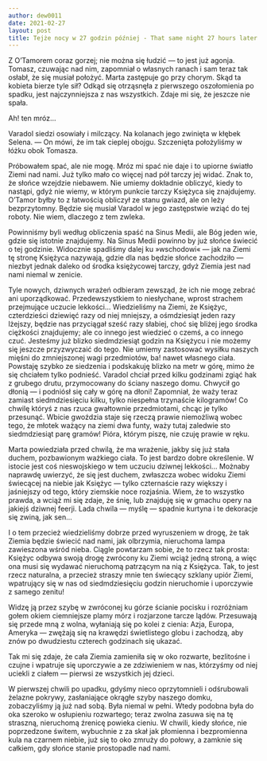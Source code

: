 ```yaml
---
author: dew0011
date: 2021-02-27
layout: post
title: Tejże nocy w 27 godzin później - That same night 27 hours later
---
```

<body>
    <div class="translate">
        <p>
            <span
                title="With O’Tamor even worse; you cannot delude yourself {it can't be denied} - this is already agony.">Z
                O’Tamorem coraz gorzej; nie można się łudzić — to jest już agonja. </span>
            <span
                title="Tomasz, keeping watch over him, forgot of his own wounds and only now is so weakened that he must lie down.">Tomasz,
                czuwając nad nim, zapomniał o własnych ranach i sam teraz tak osłabł, że się musiał położyć. </span>
            <span title="Marta replaces him by the invalid.">Marta zastępuje go przy chorym. </span>
            <span
                title="Where this woman gets so much strength? Since she shook herself off from the initial daze of the crash, she is the most active off us all.">Skąd
                ta kobieta bierze tyle sił? Odkąd się otrząsnęła z pierwszego oszołomienia po spadku, jest
                najczynniejsza z nas wszystkich. </span>
            <span title="It seems to me that she still has not slept.">Zdaje mi się, że jeszcze nie spała.</span>
        </p>
        <p>
            <span title="Ah! This frost...">Ah! ten mróz...</span>
        </p>
        <p>
            <span title="Varadol sits depressed and silent.">Varadol siedzi osowiały i milczący. </span>
            <span title="On his knees curled up in a ball is Selena. - He says that this warms them both.">Na kolanach
                jego zwinięta w kłębek Selena. — On mówi, że im tak cieplej obojgu. </span>
            <span title="We place the puppies in the bed next to Tomasz.">Szczenięta położyliśmy w łóżku obok Tomasza.
            </span>
        </p>
        <p>
            <span title="I tried to sleep but I couldn't.">Próbowałem spać, ale nie mogę. </span>
            <span title="The frost does not let me sleep nor this ghastly light from the Earth over us.">Mróz mi spać
                nie daje i to upiorne światło Ziemi nad nami. </span>
            <span title="There is only little more than half of her face to see.">Już tylko mało co więcej nad pół
                tarczy jej widać. </span>
            <span title="This is a sign that the sun will rise soon.">Znak to, że słońce wzejdzie niebawem. </span>
            <span
                title="We cannot exactly calculare when this will happen, as we don't know in which part of moon's surface we are located.">Nie
                umiemy dokładnie obliczyć, kiedy to nastąpi, gdyż nie wiemy, w którym punkcie tarczy Księżyca się
                znajdujemy. </span>
            <span
                title="O'Tamor would be able to calculate this with ease from the state of the stars but he lies unconcious.">O’Tamor
                byłby to z łatwością obliczył ze stanu gwiazd, ale on leży bezprzytomny. </span>
            <span title="It will have to be Varadol, in his place, to do this work.">Będzie się musiał Varadol w jego
                zastępstwie wziąć do tej roboty. </span>
            <span title="I don't know why in this he hesitates.">Nie wiem, dlaczego z tem zwleka. </span>
        </p>
        <p>
            <span
                title="We should have, according to calculation, fallen in the Sinus Medii but God only knows where we really are.">Powinniśmy
                byli według obliczenia spaść na Sinus Medii, ale Bóg jeden wie, gdzie się istotnie znajdujemy. </span>
            <span title="In the Sinus Medii there should already be sun shining at this hour.">Na Sinus Medii powinno by
                już słońce świecić o tej godzinie. </span>
            <span
                title="Evidently we fell further towards 'the East' - as this side of the moon is called on Earth, where for us the sun will set - not too far, however, from the centre of the moon's face because the Earth is almost at the zenith over us.">Widocznie
                spadliśmy dalej ku »wschodowi« — jak na Ziemi tę stronę Księżyca nazywają, gdzie dla nas będzie słońce
                zachodziło — niezbyt jednak daleko od środka księżycowej tarczy, gdyż Ziemia jest nad nami niemal w
                zenicie.</span>
        </p>
        <p>
            <span
                title="So many new, strange impressions I receive from everywhere that I cannot collect them nor digest them.">Tyle
                nowych, dziwnych wrażeń odbieram zewsząd, że ich nie mogę zebrać ani uporządkować. </span>
            <span
                title="First of all this unheard of, outright fear of the overwhelming feeling of lightness...">Przedewszystkiem
                to niesłychane, wprost strachem przejmujące uczucie lekkości... </span>
            <span
                title="We knew on Earth, that the Moon, forty-nine times smaller than it and eighty-one times lighter, will pull us in six times weaker, although we are located closer to its centre of gravity.">Wiedzieliśmy
                na Ziemi, że Księżyc, czterdzieści dziewięć razy od niej mniejszy, a ośmdziesiąt jeden razy lżejszy,
                będzie nas przyciągał sześć razy słabiej, choć się bliżej jego środka ciężkości znajdujemy; </span>
            <span title="but it is one thing to know of something and another to experience it.">ale co innego jest
                wiedzieć o czemś, a co innego czuć. </span>
            <span
                title="We already have been close to seventy hours on the Moon and we still can't get used to it.">Jesteśmy
                już blizko siedmdziesiąt godzin na Księżycu i nie możemy się jeszcze przyzwyczaić do tego. </span>
            <span
                title="We cannot make use of our muscles due to the reduced weight of objects, ba! even our own bodies.">Nie
                umiemy zastosować wysiłku naszych mięśni do zmniejszonej wagi przedmiotów, ba! nawet własnego ciała.
            </span>
            <span
                title="I get up quickly from sitting and jump nearly a metre in the air, even though I wanted only to stand up.">Powstaję
                szybko ze siedzenia i podskakuję blizko na metr w górę, mimo że się chciałem tylko podnieść. </span>
            <span
                title="Varadol wanted a few hours ago to bend the hook of a thick wire, attached to the wall of our house.">Varadol
                chciał przed kilku godzinami zgiąć hak z grubego drutu, przymocowany do ściany naszego domu. </span>
            <span
                title="He grabbed it with his hand - and flew all the way up into the air with it in hand. He forgot that now he only weighs, instead of seventy something, less than thirty kilograms.">Chwycił
                go dłonią — i podniósł się cały w górę na dłoni! Zapomniał, że waży teraz zamiast siedmdziesięciu kilku,
                tylko niespełna trzynaście kilogramów! </span>
            <span title="Every moment one of us violently throws an object, only wanting to move it.">Co chwilę któryś z
                nas rzuca gwałtownie przedmiotami, chcąc je tylko przesunąć. </span>
            <span
                title="Hitting a nail becomes an almost impossible feat considering that a hammer weighing on earth two pounds, here weighs barely one hundred seventy and a bit grams. ">Wbicie
                gwoździa staje się rzeczą prawie niemożliwą wobec tego, że młotek ważący na ziemi dwa funty, waży tutaj
                zaledwie sto siedmdziesiąt parę gramów! </span>
            <span title="The pen, with which I write, I can hardly feel in my hand.">Pióra, którym piszę, nie czuję
                prawie w ręku. </span>
        </p>
        <p>
            <span
                title="Marta said a moment ago that she has the impression, as if she has already become a ghost, devoid of a weighty body.">Marta
                powiedziała przed chwilą, że ma wrażenie, jakby się już stała duchem, pozbawionym ważkiego ciała.
            </span>
            <span
                title="This is a very good term. Indeed there is something uncomfortable about this feeling of strange lightness...">To
                jest bardzo dobre określenie. W istocie jest coś nieswojskiego w tem uczuciu dziwnej lekkości... </span>
            <span
                title="One could really believe that one is a ghost, especially with the view of the Earth shining in the sky like the Moon">Możnaby
                naprawdę uwierzyć, że się jest duchem, zwłaszcza wobec widoku Ziemi świecącej na niebie jak Księżyc
            </span>
            <span title="- only fourteen times larger and brighter than that, which the earthly nights brightens.">—
                tylko
                czternaście razy większy i jaśniejszy od tego, który ziemskie noce rozjaśnia. </span>
            <span
                title="I know that it is all true but still I think that I am dreaming or located in a opera house in some weird fantasy production">Wiem,
                że to wszystko prawda, a wciąż mi się zdaje, że śnię, lub znajduję się w gmachu opery na jakiejś dziwnej
                feerji. </span>
            <span
                title="Any minute - I think - a curtain will fall and these decorations will wind up, like a dream...">Lada
                chwila — myślę — spadnie kurtyna i te dekoracje się zwiną, jak sen... </span>
        </p>
        <p>
            <span
                title="About this we knew well before we took off, that the Earth would shine so upon us, like a giant unmoving lamp suspended in the sky.">I
                o tem przecież wiedzieliśmy dobrze przed wyruszeniem w drogę, że tak Ziemia będzie świecić nad nami, jak
                olbrzymia, nieruchoma lampa zawieszona wśród nieba. </span>
            <span title="Still I keep telling myself that this thing is so simple:">Ciągle powtarzam sobie, że to rzecz
                tak prosta: </span>
            <span
                title="the Moon continues it path with only one side turned towards the Earth and so it must seem to be stationary, when looking at it from the Moon.">Księżyc
                odbywa swoją drogę zwrócony ku Ziemi wciąż jedną stroną, a więc ona musi się wydawać nieruchomą
                patrzącym na nią z Księżyca. </span>
            <span
                title="Yes, this is a natural thing, and although it frightens me this glowing glassy spectre of the Earth, looking at us for seventy hours unmoving and persistent at the sky's very zenith!">Tak,
                to jest rzecz naturalna, a przecież straszy mnie ten świecący szklany upiór Ziemi, wpatrujący się w nas
                od siedmdziesięciu godzin nieruchomie i uporczywie z samego zenitu! </span>
        </p>
        <p>
            <span
                title="I look at it through the glass in the upward facing wall of the rocket and I distinguish with my naked eye the darker stains of the ocean and glowing faces of the land.">Widzę
                ją przez szybę w zwróconej ku górze ścianie pocisku i rozróżniam gołem okiem ciemniejsze plamy mórz i
                rozjarzone tarcze lądów. </span>
            <span title="They move before me slowly, emerging one by one from the shadows:">Przesuwają się przede mną z
                wolna, wyłaniają się po kolei z cienia: </span>
            <span
                title="Asia, Europe, America - they narrow at the edge of the luminous globe and disappear, in order to appear again twenty-four hours later.">Azja,
                Europa, Ameryka — zwężają się na krawędzi świetlistego globu i zachodzą, aby znów po dwudziestu czterech
                godzinach się ukazać. </span>
        </p>
        <p>
            <span
                title="It seems to me that the entire Earth has turned into an open eye, ruthless and watchful, and it stares stubbornly and with surprise at us, which escaped from it bodily">Tak
                mi się zdaje, że cała Ziemia zamieniła się w oko rozwarte, bezlitośne i czujne i wpatruje się uporczywie
                a ze zdziwieniem w nas, którzyśmy od niej uciekli z ciałem </span>
            <span title="- the first of all her children.">— pierwsi ze wszystkich jej dzieci. </span>
        </p>
        <p>
            <span
                title="In the first moment after the crash, as we regained our senses and unscrewed the iron covers, covering the round glass of our home, we saw it already above us.">W
                pierwszej chwili po upadku, gdyśmy nieco oprzytomnieli i odśrubowali żelazne pokrywy, zasłaniające
                okrągłe szyby naszego domku, zobaczyliśmy ją już nad sobą. </span>
            <span title="It was almost full. Back then it was similar to an eye, wide open in astonishment;">Była niemal
                w pełni. Wtedy podobna była do oka szeroko w osłupieniu rozwartego; </span>
            <span title="now the shadow of the eyelid slowly slides itself over that terrible, motionless pupil.">teraz
                zwolna zasuwa się na tę straszną, nieruchomą źrenicę powieka cieniu. </span>
            <span
                title="In a moment, when the sun, not proceeded by dawn, explodes from behind the rocks like a fiery and radiant ball in the black sky, it will be half asleep, and shut entirely, as the sun stands perpendicular above us.">W
                chwili, kiedy słońce, nie poprzedzone świtem, wybuchnie z za skał jak płomienna i bezpromienna kula na
                czarnem niebie, już się to oko zmruży do połowy, a zamknie się całkiem, gdy słońce stanie prostopadle
                nad nami. </span>
        </p>